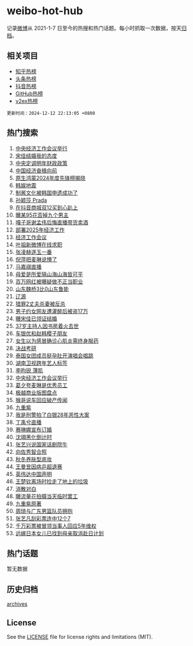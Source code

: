 # weibo-hot-hub

记录[微博](https://www.weibo.com)从 2021-1-7 日至今的热搜和热门话题。每小时抓取一次数据，按天[归档](archives)。

## 相关项目

- [知乎热榜](https://github.com/lonnyzhang423/zhihu-hot-hub)
- [头条热榜](https://github.com/lonnyzhang423/toutiao-hot-hub)
- [抖音热榜](https://github.com/lonnyzhang423/douyin-hot-hub)
- [GitHub热榜](https://github.com/lonnyzhang423/github-hot-hub)
- [v2ex热榜](https://github.com/lonnyzhang423/v2ex-hot-hub)


`更新时间：2024-12-12 22:13:05 +0800`

## 热门搜索

1. [中央经济工作会议举行](https://m.weibo.cn/search?containerid=100103type%3D1%26t%3D10%26q%3D%23%E4%B8%AD%E5%A4%AE%E7%BB%8F%E6%B5%8E%E5%B7%A5%E4%BD%9C%E4%BC%9A%E8%AE%AE%E4%B8%BE%E8%A1%8C%23&stream_entry_id=51&isnewpage=1&extparam=seat%3D1%26q%3D%2523%25E4%25B8%25AD%25E5%25A4%25AE%25E7%25BB%258F%25E6%25B5%258E%25E5%25B7%25A5%25E4%25BD%259C%25E4%25BC%259A%25E8%25AE%25AE%25E4%25B8%25BE%25E8%25A1%258C%2523%26cate%3D10103%26pos%3D0%26dgr%3D0%26filter_type%3Drealtimehot%26stream_entry_id%3D51%26c_type%3D51%26display_time%3D1734012783%26pre_seqid%3D173401278386901253646119)
1. [宋佳结婚我的态度](https://m.weibo.cn/search?containerid=100103type%3D1%26t%3D10%26q%3D%E5%AE%8B%E4%BD%B3%E7%BB%93%E5%A9%9A%E6%88%91%E7%9A%84%E6%80%81%E5%BA%A6&stream_entry_id=31&isnewpage=1&extparam=seat%3D1%26cate%3D5001%26q%3D%25E5%25AE%258B%25E4%25BD%25B3%25E7%25BB%2593%25E5%25A9%259A%25E6%2588%2591%25E7%259A%2584%25E6%2580%2581%25E5%25BA%25A6%26dgr%3D0%26band_rank%3D1%26stream_entry_id%3D31%26flag%3D1%26pos%3D0%26realpos%3D1%26filter_type%3Drealtimehot%26lcate%3D5001%26c_type%3D31%26display_time%3D1734012783%26pre_seqid%3D173401278386901253646119)
1. [中央定调明年财政政策](https://m.weibo.cn/search?containerid=100103type%3D1%26t%3D10%26q%3D%23%E4%B8%AD%E5%A4%AE%E5%AE%9A%E8%B0%83%E6%98%8E%E5%B9%B4%E8%B4%A2%E6%94%BF%E6%94%BF%E7%AD%96%23&stream_entry_id=31&isnewpage=1&extparam=seat%3D1%26cate%3D5001%26q%3D%2523%25E4%25B8%25AD%25E5%25A4%25AE%25E5%25AE%259A%25E8%25B0%2583%25E6%2598%258E%25E5%25B9%25B4%25E8%25B4%25A2%25E6%2594%25BF%25E6%2594%25BF%25E7%25AD%2596%2523%26dgr%3D0%26band_rank%3D2%26stream_entry_id%3D31%26flag%3D1%26pos%3D1%26realpos%3D2%26filter_type%3Drealtimehot%26lcate%3D5001%26c_type%3D31%26display_time%3D1734012783%26pre_seqid%3D173401278386901253646119)
1. [中国经济奋楫向前](https://m.weibo.cn/search?containerid=100103type%3D1%26t%3D10%26q%3D%23%E4%B8%AD%E5%9B%BD%E7%BB%8F%E6%B5%8E%E5%A5%8B%E6%A5%AB%E5%90%91%E5%89%8D%23&stream_entry_id=31&isnewpage=1&extparam=seat%3D1%26cate%3D5001%26q%3D%2523%25E4%25B8%25AD%25E5%259B%25BD%25E7%25BB%258F%25E6%25B5%258E%25E5%25A5%258B%25E6%25A5%25AB%25E5%2590%2591%25E5%2589%258D%2523%26dgr%3D0%26band_rank%3D3%26stream_entry_id%3D31%26flag%3D1%26pos%3D2%26realpos%3D3%26filter_type%3Drealtimehot%26lcate%3D5001%26c_type%3D31%26display_time%3D1734012783%26pre_seqid%3D173401278386901253646119)
1. [原生鸿蒙2024年度先锋榜揭晓](https://m.weibo.cn/search?containerid=100103type%3D1%26t%3D10%26q%3D%23%E5%8E%9F%E7%94%9F%E9%B8%BF%E8%92%992024%E5%B9%B4%E5%BA%A6%E5%85%88%E9%94%8B%E6%A6%9C%E6%8F%AD%E6%99%93%23&stream_entry_id=31&isnewpage=1&extparam=seat%3D1%26cate%3D5001%26topic_ad%3D1%26dgr%3D0%26band_rank%3D4%26adid%3D267867%26is_ad_pos%3D1%26q%3D%2523%25E5%258E%259F%25E7%2594%259F%25E9%25B8%25BF%25E8%2592%25992024%25E5%25B9%25B4%25E5%25BA%25A6%25E5%2585%2588%25E9%2594%258B%25E6%25A6%259C%25E6%258F%25AD%25E6%2599%2593%2523%26pos%3D3%26stream_entry_id%3D31%26filter_type%3Drealtimehot%26lcate%3D5001%26c_type%3D31%26display_time%3D1734012783%26pre_seqid%3D173401278386901253646119)
1. [韩娱地震](https://m.weibo.cn/search?containerid=100103type%3D1%26t%3D10%26q%3D%E9%9F%A9%E5%A8%B1%E5%9C%B0%E9%9C%87&stream_entry_id=31&isnewpage=1&extparam=seat%3D1%26cate%3D5001%26q%3D%25E9%259F%25A9%25E5%25A8%25B1%25E5%259C%25B0%25E9%259C%2587%26dgr%3D0%26band_rank%3D4%26stream_entry_id%3D31%26flag%3D2%26pos%3D4%26realpos%3D4%26filter_type%3Drealtimehot%26lcate%3D5001%26c_type%3D31%26display_time%3D1734012783%26pre_seqid%3D173401278386901253646119)
1. [制酱文化被韩国申遗成功了](https://m.weibo.cn/search?containerid=100103type%3D1%26t%3D10%26q%3D%23%E5%88%B6%E9%85%B1%E6%96%87%E5%8C%96%E8%A2%AB%E9%9F%A9%E5%9B%BD%E7%94%B3%E9%81%97%E6%88%90%E5%8A%9F%E4%BA%86%23&stream_entry_id=31&isnewpage=1&extparam=seat%3D1%26cate%3D5001%26q%3D%2523%25E5%2588%25B6%25E9%2585%25B1%25E6%2596%2587%25E5%258C%2596%25E8%25A2%25AB%25E9%259F%25A9%25E5%259B%25BD%25E7%2594%25B3%25E9%2581%2597%25E6%2588%2590%25E5%258A%259F%25E4%25BA%2586%2523%26dgr%3D0%26band_rank%3D5%26stream_entry_id%3D31%26flag%3D0%26pos%3D5%26realpos%3D5%26filter_type%3Drealtimehot%26lcate%3D5001%26c_type%3D31%26display_time%3D1734012783%26pre_seqid%3D173401278386901253646119)
1. [孙颖莎 Prada](https://m.weibo.cn/search?containerid=100103type%3D1%26t%3D10%26q%3D%E5%AD%99%E9%A2%96%E8%8E%8E+Prada&stream_entry_id=31&isnewpage=1&extparam=seat%3D1%26cate%3D5001%26q%3D%25E5%25AD%2599%25E9%25A2%2596%25E8%258E%258E%2520Prada%26dgr%3D0%26band_rank%3D6%26stream_entry_id%3D31%26flag%3D1%26pos%3D6%26realpos%3D6%26filter_type%3Drealtimehot%26lcate%3D5001%26c_type%3D31%26display_time%3D1734012783%26pre_seqid%3D173401278386901253646119)
1. [在抖音商城双12买到心趴上](https://m.weibo.cn/search?containerid=100103type%3D1%26t%3D10%26q%3D%23%E5%9C%A8%E6%8A%96%E9%9F%B3%E5%95%86%E5%9F%8E%E5%8F%8C12%E4%B9%B0%E5%88%B0%E5%BF%83%E8%B6%B4%E4%B8%8A%23&stream_entry_id=31&isnewpage=1&extparam=seat%3D1%26cate%3D5001%26topic_ad%3D1%26dgr%3D0%26band_rank%3D7%26adid%3D267897%26is_ad_pos%3D1%26q%3D%2523%25E5%259C%25A8%25E6%258A%2596%25E9%259F%25B3%25E5%2595%2586%25E5%259F%258E%25E5%258F%258C12%25E4%25B9%25B0%25E5%2588%25B0%25E5%25BF%2583%25E8%25B6%25B4%25E4%25B8%258A%2523%26pos%3D7%26stream_entry_id%3D31%26filter_type%3Drealtimehot%26lcate%3D5001%26c_type%3D31%26display_time%3D1734012783%26pre_seqid%3D173401278386901253646119)
1. [曝某95花否掉九个男主](https://m.weibo.cn/search?containerid=100103type%3D1%26t%3D10%26q%3D%23%E6%9B%9D%E6%9F%9095%E8%8A%B1%E5%90%A6%E6%8E%89%E4%B9%9D%E4%B8%AA%E7%94%B7%E4%B8%BB%23&stream_entry_id=31&isnewpage=1&extparam=seat%3D1%26cate%3D5001%26q%3D%2523%25E6%259B%259D%25E6%259F%259095%25E8%258A%25B1%25E5%2590%25A6%25E6%258E%2589%25E4%25B9%259D%25E4%25B8%25AA%25E7%2594%25B7%25E4%25B8%25BB%2523%26dgr%3D0%26band_rank%3D7%26stream_entry_id%3D31%26flag%3D1%26pos%3D8%26realpos%3D7%26filter_type%3Drealtimehot%26lcate%3D5001%26c_type%3D31%26display_time%3D1734012783%26pre_seqid%3D173401278386901253646119)
1. [嘎子哥谢孟伟后悔直播带货卖酒](https://m.weibo.cn/search?containerid=100103type%3D1%26t%3D10%26q%3D%23%E5%98%8E%E5%AD%90%E5%93%A5%E8%B0%A2%E5%AD%9F%E4%BC%9F%E5%90%8E%E6%82%94%E7%9B%B4%E6%92%AD%E5%B8%A6%E8%B4%A7%E5%8D%96%E9%85%92%23&stream_entry_id=31&isnewpage=1&extparam=seat%3D1%26cate%3D5001%26q%3D%2523%25E5%2598%258E%25E5%25AD%2590%25E5%2593%25A5%25E8%25B0%25A2%25E5%25AD%259F%25E4%25BC%259F%25E5%2590%258E%25E6%2582%2594%25E7%259B%25B4%25E6%2592%25AD%25E5%25B8%25A6%25E8%25B4%25A7%25E5%258D%2596%25E9%2585%2592%2523%26dgr%3D0%26band_rank%3D8%26stream_entry_id%3D31%26flag%3D1%26pos%3D9%26realpos%3D8%26filter_type%3Drealtimehot%26lcate%3D5001%26c_type%3D31%26display_time%3D1734012783%26pre_seqid%3D173401278386901253646119)
1. [部署2025年经济工作](https://m.weibo.cn/search?containerid=100103type%3D1%26t%3D10%26q%3D%23%E9%83%A8%E7%BD%B22025%E5%B9%B4%E7%BB%8F%E6%B5%8E%E5%B7%A5%E4%BD%9C%23&stream_entry_id=31&isnewpage=1&extparam=seat%3D1%26cate%3D5001%26q%3D%2523%25E9%2583%25A8%25E7%25BD%25B22025%25E5%25B9%25B4%25E7%25BB%258F%25E6%25B5%258E%25E5%25B7%25A5%25E4%25BD%259C%2523%26dgr%3D0%26band_rank%3D9%26stream_entry_id%3D31%26flag%3D0%26pos%3D10%26realpos%3D9%26filter_type%3Drealtimehot%26lcate%3D5001%26c_type%3D31%26display_time%3D1734012783%26pre_seqid%3D173401278386901253646119)
1. [经济工作会议](https://m.weibo.cn/search?containerid=100103type%3D1%26t%3D10%26q%3D%E7%BB%8F%E6%B5%8E%E5%B7%A5%E4%BD%9C%E4%BC%9A%E8%AE%AE&stream_entry_id=31&isnewpage=1&extparam=seat%3D1%26cate%3D5001%26q%3D%25E7%25BB%258F%25E6%25B5%258E%25E5%25B7%25A5%25E4%25BD%259C%25E4%25BC%259A%25E8%25AE%25AE%26dgr%3D0%26band_rank%3D10%26stream_entry_id%3D31%26flag%3D0%26pos%3D11%26realpos%3D10%26filter_type%3Drealtimehot%26lcate%3D5001%26c_type%3D31%26display_time%3D1734012783%26pre_seqid%3D173401278386901253646119)
1. [叶祖新微博在线求职](https://m.weibo.cn/search?containerid=100103type%3D1%26t%3D10%26q%3D%23%E5%8F%B6%E7%A5%96%E6%96%B0%E5%BE%AE%E5%8D%9A%E5%9C%A8%E7%BA%BF%E6%B1%82%E8%81%8C%23&stream_entry_id=31&isnewpage=1&extparam=seat%3D1%26cate%3D5001%26q%3D%2523%25E5%258F%25B6%25E7%25A5%2596%25E6%2596%25B0%25E5%25BE%25AE%25E5%258D%259A%25E5%259C%25A8%25E7%25BA%25BF%25E6%25B1%2582%25E8%2581%258C%2523%26dgr%3D0%26band_rank%3D11%26stream_entry_id%3D31%26flag%3D2%26pos%3D12%26realpos%3D11%26filter_type%3Drealtimehot%26lcate%3D5001%26c_type%3D31%26display_time%3D1734012783%26pre_seqid%3D173401278386901253646119)
1. [张凌赫逐玉一番](https://m.weibo.cn/search?containerid=100103type%3D1%26t%3D10%26q%3D%23%E5%BC%A0%E5%87%8C%E8%B5%AB%E9%80%90%E7%8E%89%E4%B8%80%E7%95%AA%23&stream_entry_id=31&isnewpage=1&extparam=seat%3D1%26cate%3D5001%26q%3D%2523%25E5%25BC%25A0%25E5%2587%258C%25E8%25B5%25AB%25E9%2580%2590%25E7%258E%2589%25E4%25B8%2580%25E7%2595%25AA%2523%26dgr%3D0%26band_rank%3D12%26stream_entry_id%3D31%26flag%3D1%26pos%3D13%26realpos%3D12%26filter_type%3Drealtimehot%26lcate%3D5001%26c_type%3D31%26display_time%3D1734012783%26pre_seqid%3D173401278386901253646119)
1. [倪萍把麦琳说懵了](https://m.weibo.cn/search?containerid=100103type%3D1%26t%3D10%26q%3D%23%E5%80%AA%E8%90%8D%E6%8A%8A%E9%BA%A6%E7%90%B3%E8%AF%B4%E6%87%B5%E4%BA%86%23&stream_entry_id=31&isnewpage=1&extparam=seat%3D1%26cate%3D5001%26q%3D%2523%25E5%2580%25AA%25E8%2590%258D%25E6%258A%258A%25E9%25BA%25A6%25E7%2590%25B3%25E8%25AF%25B4%25E6%2587%25B5%25E4%25BA%2586%2523%26dgr%3D0%26band_rank%3D13%26stream_entry_id%3D31%26flag%3D2%26pos%3D14%26realpos%3D13%26filter_type%3Drealtimehot%26lcate%3D5001%26c_type%3D31%26display_time%3D1734012783%26pre_seqid%3D173401278386901253646119)
1. [马嘉祺直播](https://m.weibo.cn/search?containerid=100103type%3D1%26t%3D10%26q%3D%E9%A9%AC%E5%98%89%E7%A5%BA%E7%9B%B4%E6%92%AD&stream_entry_id=31&isnewpage=1&extparam=seat%3D1%26cate%3D5001%26q%3D%25E9%25A9%25AC%25E5%2598%2589%25E7%25A5%25BA%25E7%259B%25B4%25E6%2592%25AD%26dgr%3D0%26band_rank%3D14%26stream_entry_id%3D31%26flag%3D1%26pos%3D15%26realpos%3D14%26filter_type%3Drealtimehot%26lcate%3D5001%26c_type%3D31%26display_time%3D1734012783%26pre_seqid%3D173401278386901253646119)
1. [母爱是所爱隔山海山海皆可平](https://m.weibo.cn/search?containerid=100103type%3D1%26t%3D10%26q%3D%23%E6%AF%8D%E7%88%B1%E6%98%AF%E6%89%80%E7%88%B1%E9%9A%94%E5%B1%B1%E6%B5%B7%E5%B1%B1%E6%B5%B7%E7%9A%86%E5%8F%AF%E5%B9%B3%23&stream_entry_id=31&isnewpage=1&extparam=seat%3D1%26cate%3D5001%26q%3D%2523%25E6%25AF%258D%25E7%2588%25B1%25E6%2598%25AF%25E6%2589%2580%25E7%2588%25B1%25E9%259A%2594%25E5%25B1%25B1%25E6%25B5%25B7%25E5%25B1%25B1%25E6%25B5%25B7%25E7%259A%2586%25E5%258F%25AF%25E5%25B9%25B3%2523%26dgr%3D0%26band_rank%3D15%26stream_entry_id%3D31%26flag%3D1%26pos%3D16%26realpos%3D15%26filter_type%3Drealtimehot%26lcate%3D5001%26c_type%3D31%26display_time%3D1734012783%26pre_seqid%3D173401278386901253646119)
1. [百万网红被曝疑做不正当职业](https://m.weibo.cn/search?containerid=100103type%3D1%26t%3D10%26q%3D%23%E7%99%BE%E4%B8%87%E7%BD%91%E7%BA%A2%E8%A2%AB%E6%9B%9D%E7%96%91%E5%81%9A%E4%B8%8D%E6%AD%A3%E5%BD%93%E8%81%8C%E4%B8%9A%23&stream_entry_id=31&isnewpage=1&extparam=seat%3D1%26cate%3D5001%26q%3D%2523%25E7%2599%25BE%25E4%25B8%2587%25E7%25BD%2591%25E7%25BA%25A2%25E8%25A2%25AB%25E6%259B%259D%25E7%2596%2591%25E5%2581%259A%25E4%25B8%258D%25E6%25AD%25A3%25E5%25BD%2593%25E8%2581%258C%25E4%25B8%259A%2523%26dgr%3D0%26band_rank%3D16%26stream_entry_id%3D31%26flag%3D0%26pos%3D17%26realpos%3D16%26filter_type%3Drealtimehot%26lcate%3D5001%26c_type%3D31%26display_time%3D1734012783%26pre_seqid%3D173401278386901253646119)
1. [山东魏桥3比0山东鲁能](https://m.weibo.cn/search?containerid=100103type%3D1%26t%3D10%26q%3D%23%E5%B1%B1%E4%B8%9C%E9%AD%8F%E6%A1%A53%E6%AF%940%E5%B1%B1%E4%B8%9C%E9%B2%81%E8%83%BD%23&stream_entry_id=31&isnewpage=1&extparam=seat%3D1%26cate%3D5001%26q%3D%2523%25E5%25B1%25B1%25E4%25B8%259C%25E9%25AD%258F%25E6%25A1%25A53%25E6%25AF%25940%25E5%25B1%25B1%25E4%25B8%259C%25E9%25B2%2581%25E8%2583%25BD%2523%26dgr%3D0%26band_rank%3D17%26stream_entry_id%3D31%26flag%3D1%26pos%3D18%26realpos%3D17%26filter_type%3Drealtimehot%26lcate%3D5001%26c_type%3D31%26display_time%3D1734012783%26pre_seqid%3D173401278386901253646119)
1. [辽源](https://m.weibo.cn/search?containerid=100103type%3D1%26t%3D10%26q%3D%E8%BE%BD%E6%BA%90&stream_entry_id=31&isnewpage=1&extparam=seat%3D1%26cate%3D5001%26q%3D%25E8%25BE%25BD%25E6%25BA%2590%26dgr%3D0%26band_rank%3D18%26stream_entry_id%3D31%26flag%3D1%26pos%3D19%26realpos%3D18%26filter_type%3Drealtimehot%26lcate%3D5001%26c_type%3D31%26display_time%3D1734012783%26pre_seqid%3D173401278386901253646119)
1. [猎罪2丈夫杀妻被反杀](https://m.weibo.cn/search?containerid=100103type%3D1%26t%3D10%26q%3D%E7%8C%8E%E7%BD%AA2%E4%B8%88%E5%A4%AB%E6%9D%80%E5%A6%BB%E8%A2%AB%E5%8F%8D%E6%9D%80&stream_entry_id=31&isnewpage=1&extparam=seat%3D1%26cate%3D5001%26q%3D%25E7%258C%258E%25E7%25BD%25AA2%25E4%25B8%2588%25E5%25A4%25AB%25E6%259D%2580%25E5%25A6%25BB%25E8%25A2%25AB%25E5%258F%258D%25E6%259D%2580%26dgr%3D0%26band_rank%3D19%26stream_entry_id%3D31%26flag%3D0%26pos%3D20%26realpos%3D19%26filter_type%3Drealtimehot%26lcate%3D5001%26c_type%3D31%26display_time%3D1734012783%26pre_seqid%3D173401278386901253646119)
1. [男子约女网友遭灌醉后被盗17万](https://m.weibo.cn/search?containerid=100103type%3D1%26t%3D10%26q%3D%23%E7%94%B7%E5%AD%90%E7%BA%A6%E5%A5%B3%E7%BD%91%E5%8F%8B%E9%81%AD%E7%81%8C%E9%86%89%E5%90%8E%E8%A2%AB%E7%9B%9717%E4%B8%87%23&stream_entry_id=31&isnewpage=1&extparam=seat%3D1%26cate%3D5001%26q%3D%2523%25E7%2594%25B7%25E5%25AD%2590%25E7%25BA%25A6%25E5%25A5%25B3%25E7%25BD%2591%25E5%258F%258B%25E9%2581%25AD%25E7%2581%258C%25E9%2586%2589%25E5%2590%258E%25E8%25A2%25AB%25E7%259B%259717%25E4%25B8%2587%2523%26dgr%3D0%26band_rank%3D20%26stream_entry_id%3D31%26flag%3D1%26pos%3D21%26realpos%3D20%26filter_type%3Drealtimehot%26lcate%3D5001%26c_type%3D31%26display_time%3D1734012783%26pre_seqid%3D173401278386901253646119)
1. [曝宋佳已领证结婚](https://m.weibo.cn/search?containerid=100103type%3D1%26t%3D10%26q%3D%E6%9B%9D%E5%AE%8B%E4%BD%B3%E5%B7%B2%E9%A2%86%E8%AF%81%E7%BB%93%E5%A9%9A&stream_entry_id=31&isnewpage=1&extparam=seat%3D1%26cate%3D5001%26q%3D%25E6%259B%259D%25E5%25AE%258B%25E4%25BD%25B3%25E5%25B7%25B2%25E9%25A2%2586%25E8%25AF%2581%25E7%25BB%2593%25E5%25A9%259A%26dgr%3D0%26band_rank%3D21%26stream_entry_id%3D31%26flag%3D2%26pos%3D22%26realpos%3D21%26filter_type%3Drealtimehot%26lcate%3D5001%26c_type%3D31%26display_time%3D1734012783%26pre_seqid%3D173401278386901253646119)
1. [37岁主持人因书房着火去世](https://m.weibo.cn/search?containerid=100103type%3D1%26t%3D10%26q%3D%2337%E5%B2%81%E4%B8%BB%E6%8C%81%E4%BA%BA%E5%9B%A0%E4%B9%A6%E6%88%BF%E7%9D%80%E7%81%AB%E5%8E%BB%E4%B8%96%23&stream_entry_id=31&isnewpage=1&extparam=seat%3D1%26cate%3D5001%26q%3D%252337%25E5%25B2%2581%25E4%25B8%25BB%25E6%258C%2581%25E4%25BA%25BA%25E5%259B%25A0%25E4%25B9%25A6%25E6%2588%25BF%25E7%259D%2580%25E7%2581%25AB%25E5%258E%25BB%25E4%25B8%2596%2523%26dgr%3D0%26band_rank%3D22%26stream_entry_id%3D31%26flag%3D0%26pos%3D23%26realpos%3D22%26filter_type%3Drealtimehot%26lcate%3D5001%26c_type%3D31%26display_time%3D1734012783%26pre_seqid%3D173401278386901253646119)
1. [车银优和赵韩樱子朋友](https://m.weibo.cn/search?containerid=100103type%3D1%26t%3D10%26q%3D%E8%BD%A6%E9%93%B6%E4%BC%98%E5%92%8C%E8%B5%B5%E9%9F%A9%E6%A8%B1%E5%AD%90%E6%9C%8B%E5%8F%8B&stream_entry_id=31&isnewpage=1&extparam=seat%3D1%26cate%3D5001%26q%3D%25E8%25BD%25A6%25E9%2593%25B6%25E4%25BC%2598%25E5%2592%258C%25E8%25B5%25B5%25E9%259F%25A9%25E6%25A8%25B1%25E5%25AD%2590%25E6%259C%258B%25E5%258F%258B%26dgr%3D0%26band_rank%3D23%26stream_entry_id%3D31%26flag%3D0%26pos%3D24%26realpos%3D23%26filter_type%3Drealtimehot%26lcate%3D5001%26c_type%3D31%26display_time%3D1734012783%26pre_seqid%3D173401278386901253646119)
1. [女生以为感冒确诊心肌炎需终身服药](https://m.weibo.cn/search?containerid=100103type%3D1%26t%3D10%26q%3D%23%E5%A5%B3%E7%94%9F%E4%BB%A5%E4%B8%BA%E6%84%9F%E5%86%92%E7%A1%AE%E8%AF%8A%E5%BF%83%E8%82%8C%E7%82%8E%E9%9C%80%E7%BB%88%E8%BA%AB%E6%9C%8D%E8%8D%AF%23&stream_entry_id=31&isnewpage=1&extparam=seat%3D1%26cate%3D5001%26q%3D%2523%25E5%25A5%25B3%25E7%2594%259F%25E4%25BB%25A5%25E4%25B8%25BA%25E6%2584%259F%25E5%2586%2592%25E7%25A1%25AE%25E8%25AF%258A%25E5%25BF%2583%25E8%2582%258C%25E7%2582%258E%25E9%259C%2580%25E7%25BB%2588%25E8%25BA%25AB%25E6%259C%258D%25E8%258D%25AF%2523%26dgr%3D0%26band_rank%3D24%26stream_entry_id%3D31%26flag%3D0%26pos%3D25%26realpos%3D24%26filter_type%3Drealtimehot%26lcate%3D5001%26c_type%3D31%26display_time%3D1734012783%26pre_seqid%3D173401278386901253646119)
1. [决战考研](https://m.weibo.cn/search?containerid=100103type%3D1%26t%3D10%26q%3D%E5%86%B3%E6%88%98%E8%80%83%E7%A0%94&stream_entry_id=31&isnewpage=1&extparam=seat%3D1%26cate%3D5001%26q%3D%25E5%2586%25B3%25E6%2588%2598%25E8%2580%2583%25E7%25A0%2594%26dgr%3D0%26band_rank%3D25%26stream_entry_id%3D31%26flag%3D1%26pos%3D26%26realpos%3D25%26filter_type%3Drealtimehot%26lcate%3D5001%26c_type%3D31%26display_time%3D1734012783%26pre_seqid%3D173401278386901253646119)
1. [泰国女团成员挺孕肚开演唱会唱跳](https://m.weibo.cn/search?containerid=100103type%3D1%26t%3D10%26q%3D%23%E6%B3%B0%E5%9B%BD%E5%A5%B3%E5%9B%A2%E6%88%90%E5%91%98%E6%8C%BA%E5%AD%95%E8%82%9A%E5%BC%80%E6%BC%94%E5%94%B1%E4%BC%9A%E5%94%B1%E8%B7%B3%23&stream_entry_id=31&isnewpage=1&extparam=seat%3D1%26cate%3D5001%26q%3D%2523%25E6%25B3%25B0%25E5%259B%25BD%25E5%25A5%25B3%25E5%259B%25A2%25E6%2588%2590%25E5%2591%2598%25E6%258C%25BA%25E5%25AD%2595%25E8%2582%259A%25E5%25BC%2580%25E6%25BC%2594%25E5%2594%25B1%25E4%25BC%259A%25E5%2594%25B1%25E8%25B7%25B3%2523%26dgr%3D0%26band_rank%3D26%26stream_entry_id%3D31%26flag%3D0%26pos%3D27%26realpos%3D26%26filter_type%3Drealtimehot%26lcate%3D5001%26c_type%3D31%26display_time%3D1734012783%26pre_seqid%3D173401278386901253646119)
1. [湖南卫视跨年艺人标签](https://m.weibo.cn/search?containerid=100103type%3D1%26t%3D10%26q%3D%23%E6%B9%96%E5%8D%97%E5%8D%AB%E8%A7%86%E8%B7%A8%E5%B9%B4%E8%89%BA%E4%BA%BA%E6%A0%87%E7%AD%BE%23&stream_entry_id=31&isnewpage=1&extparam=seat%3D1%26cate%3D5001%26q%3D%2523%25E6%25B9%2596%25E5%258D%2597%25E5%258D%25AB%25E8%25A7%2586%25E8%25B7%25A8%25E5%25B9%25B4%25E8%2589%25BA%25E4%25BA%25BA%25E6%25A0%2587%25E7%25AD%25BE%2523%26dgr%3D0%26band_rank%3D27%26stream_entry_id%3D31%26flag%3D1%26pos%3D28%26realpos%3D27%26filter_type%3Drealtimehot%26lcate%3D5001%26c_type%3D31%26display_time%3D1734012783%26pre_seqid%3D173401278386901253646119)
1. [李昀锐 薄肌](https://m.weibo.cn/search?containerid=100103type%3D1%26t%3D10%26q%3D%E6%9D%8E%E6%98%80%E9%94%90+%E8%96%84%E8%82%8C&stream_entry_id=31&isnewpage=1&extparam=seat%3D1%26cate%3D5001%26q%3D%25E6%259D%258E%25E6%2598%2580%25E9%2594%2590%2520%25E8%2596%2584%25E8%2582%258C%26dgr%3D0%26band_rank%3D28%26stream_entry_id%3D31%26flag%3D1%26pos%3D29%26realpos%3D28%26filter_type%3Drealtimehot%26lcate%3D5001%26c_type%3D31%26display_time%3D1734012783%26pre_seqid%3D173401278386901253646119)
1. [中央经济工作会议举行](https://m.weibo.cn/search?containerid=100103type%3D1%26t%3D10%26q%3D%23%E4%B8%AD%E5%A4%AE%E7%BB%8F%E6%B5%8E%E5%B7%A5%E4%BD%9C%E4%BC%9A%E8%AE%AE%E4%B8%BE%E8%A1%8C%23&stream_entry_id=31&isnewpage=1&extparam=seat%3D1%26cate%3D5001%26q%3D%2523%25E4%25B8%25AD%25E5%25A4%25AE%25E7%25BB%258F%25E6%25B5%258E%25E5%25B7%25A5%25E4%25BD%259C%25E4%25BC%259A%25E8%25AE%25AE%25E4%25B8%25BE%25E8%25A1%258C%2523%26dgr%3D0%26band_rank%3D29%26stream_entry_id%3D31%26flag%3D0%26pos%3D30%26realpos%3D29%26filter_type%3Drealtimehot%26lcate%3D5001%26c_type%3D31%26display_time%3D1734012783%26pre_seqid%3D173401278386901253646119)
1. [葛夕夸麦琳是优秀员工](https://m.weibo.cn/search?containerid=100103type%3D1%26t%3D10%26q%3D%23%E8%91%9B%E5%A4%95%E5%A4%B8%E9%BA%A6%E7%90%B3%E6%98%AF%E4%BC%98%E7%A7%80%E5%91%98%E5%B7%A5%23&stream_entry_id=31&isnewpage=1&extparam=seat%3D1%26cate%3D5001%26q%3D%2523%25E8%2591%259B%25E5%25A4%2595%25E5%25A4%25B8%25E9%25BA%25A6%25E7%2590%25B3%25E6%2598%25AF%25E4%25BC%2598%25E7%25A7%2580%25E5%2591%2598%25E5%25B7%25A5%2523%26dgr%3D0%26band_rank%3D30%26stream_entry_id%3D31%26flag%3D1%26pos%3D31%26realpos%3D30%26filter_type%3Drealtimehot%26lcate%3D5001%26c_type%3D31%26display_time%3D1734012783%26pre_seqid%3D173401278386901253646119)
1. [极越商业版图盘点](https://m.weibo.cn/search?containerid=100103type%3D1%26t%3D10%26q%3D%23%E6%9E%81%E8%B6%8A%E5%95%86%E4%B8%9A%E7%89%88%E5%9B%BE%E7%9B%98%E7%82%B9%23&stream_entry_id=31&isnewpage=1&extparam=seat%3D1%26cate%3D5001%26q%3D%2523%25E6%259E%2581%25E8%25B6%258A%25E5%2595%2586%25E4%25B8%259A%25E7%2589%2588%25E5%259B%25BE%25E7%259B%2598%25E7%2582%25B9%2523%26dgr%3D0%26band_rank%3D31%26stream_entry_id%3D31%26flag%3D0%26pos%3D32%26realpos%3D31%26filter_type%3Drealtimehot%26lcate%3D5001%26c_type%3D31%26display_time%3D1734012783%26pre_seqid%3D173401278386901253646119)
1. [猴哥说车回应破产传闻](https://m.weibo.cn/search?containerid=100103type%3D1%26t%3D10%26q%3D%23%E7%8C%B4%E5%93%A5%E8%AF%B4%E8%BD%A6%E5%9B%9E%E5%BA%94%E7%A0%B4%E4%BA%A7%E4%BC%A0%E9%97%BB%23&stream_entry_id=31&isnewpage=1&extparam=seat%3D1%26cate%3D5001%26q%3D%2523%25E7%258C%25B4%25E5%2593%25A5%25E8%25AF%25B4%25E8%25BD%25A6%25E5%259B%259E%25E5%25BA%2594%25E7%25A0%25B4%25E4%25BA%25A7%25E4%25BC%25A0%25E9%2597%25BB%2523%26dgr%3D0%26band_rank%3D32%26stream_entry_id%3D31%26flag%3D1%26pos%3D33%26realpos%3D32%26filter_type%3Drealtimehot%26lcate%3D5001%26c_type%3D31%26display_time%3D1734012783%26pre_seqid%3D173401278386901253646119)
1. [九重紫](https://m.weibo.cn/search?containerid=100103type%3D1%26t%3D10%26q%3D%E4%B9%9D%E9%87%8D%E7%B4%AB&stream_entry_id=31&isnewpage=1&extparam=seat%3D1%26cate%3D5001%26q%3D%25E4%25B9%259D%25E9%2587%258D%25E7%25B4%25AB%26dgr%3D0%26band_rank%3D33%26stream_entry_id%3D31%26flag%3D0%26pos%3D34%26realpos%3D33%26filter_type%3Drealtimehot%26lcate%3D5001%26c_type%3D31%26display_time%3D1734012783%26pre_seqid%3D173401278386901253646119)
1. [我是刑警拍了白银28年恶性大案](https://m.weibo.cn/search?containerid=100103type%3D1%26t%3D10%26q%3D%E6%88%91%E6%98%AF%E5%88%91%E8%AD%A6%E6%8B%8D%E4%BA%86%E7%99%BD%E9%93%B628%E5%B9%B4%E6%81%B6%E6%80%A7%E5%A4%A7%E6%A1%88&stream_entry_id=31&isnewpage=1&extparam=seat%3D1%26cate%3D5001%26q%3D%25E6%2588%2591%25E6%2598%25AF%25E5%2588%2591%25E8%25AD%25A6%25E6%258B%258D%25E4%25BA%2586%25E7%2599%25BD%25E9%2593%25B628%25E5%25B9%25B4%25E6%2581%25B6%25E6%2580%25A7%25E5%25A4%25A7%25E6%25A1%2588%26dgr%3D0%26band_rank%3D34%26stream_entry_id%3D31%26flag%3D0%26pos%3D35%26realpos%3D34%26filter_type%3Drealtimehot%26lcate%3D5001%26c_type%3D31%26display_time%3D1734012783%26pre_seqid%3D173401278386901253646119)
1. [丁禹兮直播](https://m.weibo.cn/search?containerid=100103type%3D1%26t%3D10%26q%3D%23%E4%B8%81%E7%A6%B9%E5%85%AE%E7%9B%B4%E6%92%AD%23&stream_entry_id=31&isnewpage=1&extparam=seat%3D1%26cate%3D5001%26q%3D%2523%25E4%25B8%2581%25E7%25A6%25B9%25E5%2585%25AE%25E7%259B%25B4%25E6%2592%25AD%2523%26dgr%3D0%26band_rank%3D35%26stream_entry_id%3D31%26flag%3D0%26pos%3D36%26realpos%3D35%26filter_type%3Drealtimehot%26lcate%3D5001%26c_type%3D31%26display_time%3D1734012783%26pre_seqid%3D173401278386901253646119)
1. [赛琳娜宣布订婚](https://m.weibo.cn/search?containerid=100103type%3D1%26t%3D10%26q%3D%23%E8%B5%9B%E7%90%B3%E5%A8%9C%E5%AE%A3%E5%B8%83%E8%AE%A2%E5%A9%9A%23&stream_entry_id=31&isnewpage=1&extparam=seat%3D1%26cate%3D5001%26q%3D%2523%25E8%25B5%259B%25E7%2590%25B3%25E5%25A8%259C%25E5%25AE%25A3%25E5%25B8%2583%25E8%25AE%25A2%25E5%25A9%259A%2523%26dgr%3D0%26band_rank%3D36%26stream_entry_id%3D31%26flag%3D0%26pos%3D37%26realpos%3D36%26filter_type%3Drealtimehot%26lcate%3D5001%26c_type%3D31%26display_time%3D1734012783%26pre_seqid%3D173401278386901253646119)
1. [沈翊黑化倒计时](https://m.weibo.cn/search?containerid=100103type%3D1%26t%3D10%26q%3D%E6%B2%88%E7%BF%8A%E9%BB%91%E5%8C%96%E5%80%92%E8%AE%A1%E6%97%B6&stream_entry_id=31&isnewpage=1&extparam=seat%3D1%26cate%3D5001%26q%3D%25E6%25B2%2588%25E7%25BF%258A%25E9%25BB%2591%25E5%258C%2596%25E5%2580%2592%25E8%25AE%25A1%25E6%2597%25B6%26dgr%3D0%26band_rank%3D37%26stream_entry_id%3D31%26flag%3D1%26pos%3D38%26realpos%3D37%26filter_type%3Drealtimehot%26lcate%3D5001%26c_type%3D31%26display_time%3D1734012783%26pre_seqid%3D173401278386901253646119)
1. [张艺兴说国家话剧院牛](https://m.weibo.cn/search?containerid=100103type%3D1%26t%3D10%26q%3D%23%E5%BC%A0%E8%89%BA%E5%85%B4%E8%AF%B4%E5%9B%BD%E5%AE%B6%E8%AF%9D%E5%89%A7%E9%99%A2%E7%89%9B%23&stream_entry_id=31&isnewpage=1&extparam=seat%3D1%26cate%3D5001%26q%3D%2523%25E5%25BC%25A0%25E8%2589%25BA%25E5%2585%25B4%25E8%25AF%25B4%25E5%259B%25BD%25E5%25AE%25B6%25E8%25AF%259D%25E5%2589%25A7%25E9%2599%25A2%25E7%2589%259B%2523%26dgr%3D0%26band_rank%3D38%26stream_entry_id%3D31%26flag%3D1%26pos%3D39%26realpos%3D38%26filter_type%3Drealtimehot%26lcate%3D5001%26c_type%3D31%26display_time%3D1734012783%26pre_seqid%3D173401278386901253646119)
1. [向佐秀智合照](https://m.weibo.cn/search?containerid=100103type%3D1%26t%3D10%26q%3D%23%E5%90%91%E4%BD%90%E7%A7%80%E6%99%BA%E5%90%88%E7%85%A7%23&stream_entry_id=31&isnewpage=1&extparam=seat%3D1%26cate%3D5001%26q%3D%2523%25E5%2590%2591%25E4%25BD%2590%25E7%25A7%2580%25E6%2599%25BA%25E5%2590%2588%25E7%2585%25A7%2523%26dgr%3D0%26band_rank%3D39%26stream_entry_id%3D31%26flag%3D1%26pos%3D40%26realpos%3D39%26filter_type%3Drealtimehot%26lcate%3D5001%26c_type%3D31%26display_time%3D1734012783%26pre_seqid%3D173401278386901253646119)
1. [秋冬养肤型底妆](https://m.weibo.cn/search?containerid=100103type%3D1%26t%3D10%26q%3D%E7%A7%8B%E5%86%AC%E5%85%BB%E8%82%A4%E5%9E%8B%E5%BA%95%E5%A6%86&stream_entry_id=31&isnewpage=1&extparam=seat%3D1%26cate%3D5001%26q%3D%25E7%25A7%258B%25E5%2586%25AC%25E5%2585%25BB%25E8%2582%25A4%25E5%259E%258B%25E5%25BA%2595%25E5%25A6%2586%26dgr%3D0%26band_rank%3D40%26stream_entry_id%3D31%26flag%3D1%26pos%3D41%26realpos%3D40%26filter_type%3Drealtimehot%26lcate%3D5001%26c_type%3D31%26display_time%3D1734012783%26pre_seqid%3D173401278386901253646119)
1. [王曼昱因病乒超退赛](https://m.weibo.cn/search?containerid=100103type%3D1%26t%3D10%26q%3D%23%E7%8E%8B%E6%9B%BC%E6%98%B1%E5%9B%A0%E7%97%85%E4%B9%92%E8%B6%85%E9%80%80%E8%B5%9B%23&stream_entry_id=31&isnewpage=1&extparam=seat%3D1%26cate%3D5001%26q%3D%2523%25E7%258E%258B%25E6%259B%25BC%25E6%2598%25B1%25E5%259B%25A0%25E7%2597%2585%25E4%25B9%2592%25E8%25B6%2585%25E9%2580%2580%25E8%25B5%259B%2523%26dgr%3D0%26band_rank%3D41%26stream_entry_id%3D31%26flag%3D0%26pos%3D42%26realpos%3D41%26filter_type%3Drealtimehot%26lcate%3D5001%26c_type%3D31%26display_time%3D1734012783%26pre_seqid%3D173401278386901253646119)
1. [英伟达中国声明](https://m.weibo.cn/search?containerid=100103type%3D1%26t%3D10%26q%3D%23%E8%8B%B1%E4%BC%9F%E8%BE%BE%E4%B8%AD%E5%9B%BD%E5%A3%B0%E6%98%8E%23&stream_entry_id=31&isnewpage=1&extparam=seat%3D1%26cate%3D5001%26q%3D%2523%25E8%258B%25B1%25E4%25BC%259F%25E8%25BE%25BE%25E4%25B8%25AD%25E5%259B%25BD%25E5%25A3%25B0%25E6%2598%258E%2523%26dgr%3D0%26band_rank%3D42%26stream_entry_id%3D31%26flag%3D0%26pos%3D43%26realpos%3D42%26filter_type%3Drealtimehot%26lcate%3D5001%26c_type%3D31%26display_time%3D1734012783%26pre_seqid%3D173401278386901253646119)
1. [王楚钦离场时捡走了地上的垃圾](https://m.weibo.cn/search?containerid=100103type%3D1%26t%3D10%26q%3D%23%E7%8E%8B%E6%A5%9A%E9%92%A6%E7%A6%BB%E5%9C%BA%E6%97%B6%E6%8D%A1%E8%B5%B0%E4%BA%86%E5%9C%B0%E4%B8%8A%E7%9A%84%E5%9E%83%E5%9C%BE%23&stream_entry_id=31&isnewpage=1&extparam=seat%3D1%26cate%3D5001%26q%3D%2523%25E7%258E%258B%25E6%25A5%259A%25E9%2592%25A6%25E7%25A6%25BB%25E5%259C%25BA%25E6%2597%25B6%25E6%258D%25A1%25E8%25B5%25B0%25E4%25BA%2586%25E5%259C%25B0%25E4%25B8%258A%25E7%259A%2584%25E5%259E%2583%25E5%259C%25BE%2523%26dgr%3D0%26band_rank%3D43%26stream_entry_id%3D31%26flag%3D1%26pos%3D44%26realpos%3D43%26filter_type%3Drealtimehot%26lcate%3D5001%26c_type%3D31%26display_time%3D1734012783%26pre_seqid%3D173401278386901253646119)
1. [消散对白](https://m.weibo.cn/search?containerid=100103type%3D1%26t%3D10%26q%3D%E6%B6%88%E6%95%A3%E5%AF%B9%E7%99%BD&stream_entry_id=31&isnewpage=1&extparam=seat%3D1%26cate%3D5001%26q%3D%25E6%25B6%2588%25E6%2595%25A3%25E5%25AF%25B9%25E7%2599%25BD%26dgr%3D0%26band_rank%3D44%26stream_entry_id%3D31%26flag%3D1%26pos%3D45%26realpos%3D44%26filter_type%3Drealtimehot%26lcate%3D5001%26c_type%3D31%26display_time%3D1734012783%26pre_seqid%3D173401278386901253646119)
1. [曝流量花拍摄当天临时罢工](https://m.weibo.cn/search?containerid=100103type%3D1%26t%3D10%26q%3D%23%E6%9B%9D%E6%B5%81%E9%87%8F%E8%8A%B1%E6%8B%8D%E6%91%84%E5%BD%93%E5%A4%A9%E4%B8%B4%E6%97%B6%E7%BD%A2%E5%B7%A5%23&stream_entry_id=31&isnewpage=1&extparam=seat%3D1%26cate%3D5001%26q%3D%2523%25E6%259B%259D%25E6%25B5%2581%25E9%2587%258F%25E8%258A%25B1%25E6%258B%258D%25E6%2591%2584%25E5%25BD%2593%25E5%25A4%25A9%25E4%25B8%25B4%25E6%2597%25B6%25E7%25BD%25A2%25E5%25B7%25A5%2523%26dgr%3D0%26band_rank%3D45%26stream_entry_id%3D31%26flag%3D1%26pos%3D46%26realpos%3D45%26filter_type%3Drealtimehot%26lcate%3D5001%26c_type%3D31%26display_time%3D1734012783%26pre_seqid%3D173401278386901253646119)
1. [九重紫原著](https://m.weibo.cn/search?containerid=100103type%3D1%26t%3D10%26q%3D%E4%B9%9D%E9%87%8D%E7%B4%AB%E5%8E%9F%E8%91%97&stream_entry_id=31&isnewpage=1&extparam=seat%3D1%26cate%3D5001%26q%3D%25E4%25B9%259D%25E9%2587%258D%25E7%25B4%25AB%25E5%258E%259F%25E8%2591%2597%26dgr%3D0%26band_rank%3D46%26stream_entry_id%3D31%26flag%3D1%26pos%3D47%26realpos%3D46%26filter_type%3Drealtimehot%26lcate%3D5001%26c_type%3D31%26display_time%3D1734012783%26pre_seqid%3D173401278386901253646119)
1. [周琦与广东男篮队员拥抱](https://m.weibo.cn/search?containerid=100103type%3D1%26t%3D10%26q%3D%23%E5%91%A8%E7%90%A6%E4%B8%8E%E5%B9%BF%E4%B8%9C%E7%94%B7%E7%AF%AE%E9%98%9F%E5%91%98%E6%8B%A5%E6%8A%B1%23&stream_entry_id=31&isnewpage=1&extparam=seat%3D1%26cate%3D5001%26q%3D%2523%25E5%2591%25A8%25E7%2590%25A6%25E4%25B8%258E%25E5%25B9%25BF%25E4%25B8%259C%25E7%2594%25B7%25E7%25AF%25AE%25E9%2598%259F%25E5%2591%2598%25E6%258B%25A5%25E6%258A%25B1%2523%26dgr%3D0%26band_rank%3D47%26stream_entry_id%3D31%26flag%3D0%26pos%3D48%26realpos%3D47%26filter_type%3Drealtimehot%26lcate%3D5001%26c_type%3D31%26display_time%3D1734012783%26pre_seqid%3D173401278386901253646119)
1. [张艺凡刮彩票连中12个7](https://m.weibo.cn/search?containerid=100103type%3D1%26t%3D10%26q%3D%E5%BC%A0%E8%89%BA%E5%87%A1%E5%88%AE%E5%BD%A9%E7%A5%A8%E8%BF%9E%E4%B8%AD12%E4%B8%AA7&stream_entry_id=31&isnewpage=1&extparam=seat%3D1%26cate%3D5001%26q%3D%25E5%25BC%25A0%25E8%2589%25BA%25E5%2587%25A1%25E5%2588%25AE%25E5%25BD%25A9%25E7%25A5%25A8%25E8%25BF%259E%25E4%25B8%25AD12%25E4%25B8%25AA7%26dgr%3D0%26band_rank%3D48%26stream_entry_id%3D31%26flag%3D0%26pos%3D49%26realpos%3D48%26filter_type%3Drealtimehot%26lcate%3D5001%26c_type%3D31%26display_time%3D1734012783%26pre_seqid%3D173401278386901253646119)
1. [千万彩票被冒领当事人回应5年维权](https://m.weibo.cn/search?containerid=100103type%3D1%26t%3D10%26q%3D%23%E5%8D%83%E4%B8%87%E5%BD%A9%E7%A5%A8%E8%A2%AB%E5%86%92%E9%A2%86%E5%BD%93%E4%BA%8B%E4%BA%BA%E5%9B%9E%E5%BA%945%E5%B9%B4%E7%BB%B4%E6%9D%83%23&stream_entry_id=31&isnewpage=1&extparam=seat%3D1%26cate%3D5001%26q%3D%2523%25E5%258D%2583%25E4%25B8%2587%25E5%25BD%25A9%25E7%25A5%25A8%25E8%25A2%25AB%25E5%2586%2592%25E9%25A2%2586%25E5%25BD%2593%25E4%25BA%258B%25E4%25BA%25BA%25E5%259B%259E%25E5%25BA%25945%25E5%25B9%25B4%25E7%25BB%25B4%25E6%259D%2583%2523%26dgr%3D0%26band_rank%3D49%26stream_entry_id%3D31%26flag%3D0%26pos%3D50%26realpos%3D49%26filter_type%3Drealtimehot%26lcate%3D5001%26c_type%3D31%26display_time%3D1734012783%26pre_seqid%3D173401278386901253646119)
1. [远嫁日本女儿已找到母亲取消赴日计划](https://m.weibo.cn/search?containerid=100103type%3D1%26t%3D10%26q%3D%23%E8%BF%9C%E5%AB%81%E6%97%A5%E6%9C%AC%E5%A5%B3%E5%84%BF%E5%B7%B2%E6%89%BE%E5%88%B0%E6%AF%8D%E4%BA%B2%E5%8F%96%E6%B6%88%E8%B5%B4%E6%97%A5%E8%AE%A1%E5%88%92%23&stream_entry_id=31&isnewpage=1&extparam=seat%3D1%26cate%3D5001%26q%3D%2523%25E8%25BF%259C%25E5%25AB%2581%25E6%2597%25A5%25E6%259C%25AC%25E5%25A5%25B3%25E5%2584%25BF%25E5%25B7%25B2%25E6%2589%25BE%25E5%2588%25B0%25E6%25AF%258D%25E4%25BA%25B2%25E5%258F%2596%25E6%25B6%2588%25E8%25B5%25B4%25E6%2597%25A5%25E8%25AE%25A1%25E5%2588%2592%2523%26dgr%3D0%26band_rank%3D50%26stream_entry_id%3D31%26flag%3D1%26pos%3D51%26realpos%3D50%26filter_type%3Drealtimehot%26lcate%3D5001%26c_type%3D31%26display_time%3D1734012783%26pre_seqid%3D173401278386901253646119)

## 热门话题

暂无数据

## 历史归档

[archives](archives)

## License

See the [LICENSE](LICENSE) file for license rights and limitations (MIT).
